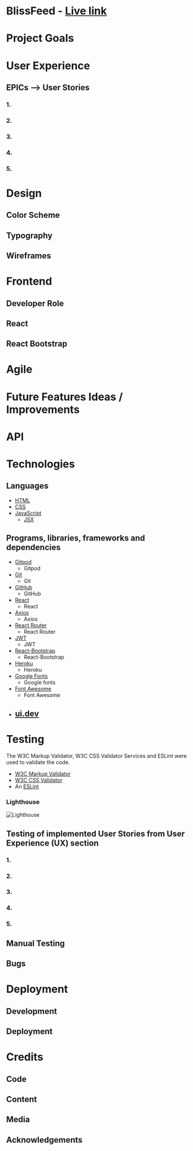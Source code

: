 # BlissFeed -  [Live link]()

# Project Goals

# User Experience

## EPICs --> User Stories

### 1. 

### 2.

### 3. 

### 4.

### 5.

# Design

## Color Scheme

## Typography

## Wireframes

# Frontend

## Developer Role

## React

## React Bootstrap

# Agile

# Future Features Ideas / Improvements

# API

# Technologies

## Languages

- [HTML](https://en.wikipedia.org/wiki/HTML5)
- [CSS](https://en.wikipedia.org/wiki/CSS)
- [JavaScript](https://www.w3schools.com/js/js_es6.asp)
  - [JSX](https://reactjs.org/)

## Programs, libraries, frameworks and dependencies

- [Gitpod](https://gitpod.io)
  - Gitpod
- [Git](https://git-scm.com/)
  - Git
- [GitHub](https://github.com/)
  - GitHub
- [React]()
  - React
- [Axios](https://axios-http.com/docs/intro)
  - Axios
- [React Router](https://v5.reactrouter.com/web/guides/quick-start)
  - React Router
- [JWT](https://jwt.io/)
  - JWT
- [React-Bootstrap]()
  - React-Bootstrap
- [Heroku]()
  - Heroku
- [Google Fonts](https://fonts.google.com/)
  - Google fonts
- [Font Awesome]()
  - Font Awesome
- [ui.dev](https://ui.dev/amiresponsive) 
    -

# Testing

The W3C Markup Validator, W3C CSS Validator Services and ESLint were used to validate the code.

- [W3C Markup Validator](https://validator.w3.org/)
- [W3C CSS Validator](https://jigsaw.w3.org/css-validator/)
- An [ESLint](https://eslint.org/)

### Lighthouse

![Lighthouse]()

## Testing of implemented User Stories from User Experience (UX) section

### 1.

### 2.

### 3.

### 4.

### 5.

## Manual Testing

## Bugs

# Deployment

## Development

## Deployment

# Credits

## Code

## Content 

## Media

## Acknowledgements